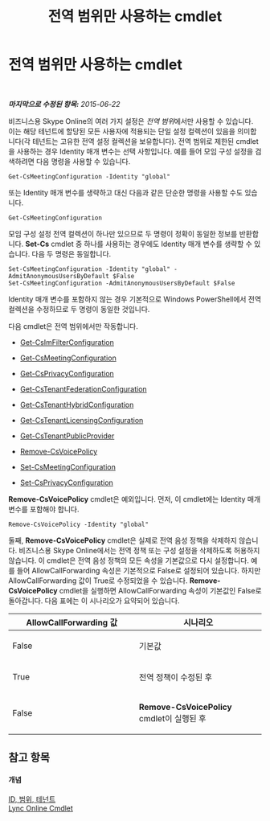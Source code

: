 ﻿---
title: 전역 범위만 사용하는 cmdlet
TOCTitle: 전역 범위만 사용하는 cmdlet
ms:assetid: 0ffd3bc9-a6a1-4c2e-8d52-e599acc49d2d
ms:mtpsurl: https://technet.microsoft.com/ko-kr/library/Dn362771(v=OCS.15)
ms:contentKeyID: 56270215
ms.date: 08/10/2015
mtps_version: v=OCS.15
ms.translationtype: HT
---

# 전역 범위만 사용하는 cmdlet

 

_**마지막으로 수정된 항목:** 2015-06-22_

비즈니스용 Skype Online의 여러 가지 설정은 *전역 범위*에서만 사용할 수 있습니다. 이는 해당 테넌트에 할당된 모든 사용자에 적용되는 단일 설정 컬렉션이 있음을 의미합니다(각 테넌트는 고유한 전역 설정 컬렉션을 보유합니다). 전역 범위로 제한된 cmdlet을 사용하는 경우 Identity 매개 변수는 선택 사항입니다. 예를 들어 모임 구성 설정을 검색하려면 다음 명령을 사용할 수 있습니다.

    Get-CsMeetingConfiguration -Identity "global"

또는 Identity 매개 변수를 생략하고 대신 다음과 같은 단순한 명령을 사용할 수도 있습니다.

    Get-CsMeetingConfiguration

모임 구성 설정 전역 컬렉션이 하나만 있으므로 두 명령이 정확이 동일한 정보를 반환합니다. **Set-Cs** cmdlet 중 하나를 사용하는 경우에도 Identity 매개 변수를 생략할 수 있습니다. 다음 두 명령은 동일합니다.

    Set-CsMeetingConfiguration -Identity "global" -AdmitAnonymousUsersByDefault $False
    Set-CsMeetingConfiguration -AdmitAnonymousUsersByDefault $False

Identity 매개 변수를 포함하지 않는 경우 기본적으로 Windows PowerShell에서 전역 컬렉션을 수정하므로 두 명령이 동일한 것입니다.

다음 cmdlet은 전역 범위에서만 작동합니다.

  - [Get-CsImFilterConfiguration](https://docs.microsoft.com/en-us/powershell/module/skype/Get-CsImFilterConfiguration)

  - [Get-CsMeetingConfiguration](https://docs.microsoft.com/en-us/powershell/module/skype/Get-CsMeetingConfiguration)

  - [Get-CsPrivacyConfiguration](https://docs.microsoft.com/en-us/powershell/module/skype/Get-CsPrivacyConfiguration)

  - [Get-CsTenantFederationConfiguration](https://docs.microsoft.com/powershell/module/skype/Get-CsTenantFederationConfiguration)

  - [Get-CsTenantHybridConfiguration](https://docs.microsoft.com/en-us/powershell/module/skype/Get-CsTenantHybridConfiguration)

  - [Get-CsTenantLicensingConfiguration](https://docs.microsoft.com/en-us/powershell/module/skype/Get-CsTenantLicensingConfiguration)

  - [Get-CsTenantPublicProvider](https://docs.microsoft.com/powershell/module/skype/Get-CsTenantPublicProvider)

  - [Remove-CsVoicePolicy](https://docs.microsoft.com/en-us/powershell/module/skype/Remove-CsVoicePolicy)

  - [Set-CsMeetingConfiguration](https://docs.microsoft.com/en-us/powershell/module/skype/Set-CsMeetingConfiguration)

  - [Set-CsPrivacyConfiguration](https://docs.microsoft.com/en-us/powershell/module/skype/Set-CsPrivacyConfiguration)

**Remove-CsVoicePolicy** cmdlet은 예외입니다. 먼저, 이 cmdlet에는 Identity 매개 변수를 포함해야 합니다.

    Remove-CsVoicePolicy -Identity "global"

둘째, **Remove-CsVoicePolicy** cmdlet은 실제로 전역 음성 정책을 삭제하지 않습니다. 비즈니스용 Skype Online에서는 전역 정책 또는 구성 설정을 삭제하도록 허용하지 않습니다. 이 cmdlet은 전역 음성 정책의 모든 속성을 기본값으로 다시 설정합니다. 예를 들어 AllowCallForwarding 속성은 기본적으로 False로 설정되어 있습니다. 하지만 AllowCallForwarding 값이 True로 수정되었을 수 있습니다. **Remove-CsVoicePolicy** cmdlet을 실행하면 AllowCallForwarding 속성이 기본값인 False로 돌아갑니다. 다음 표에는 이 시나리오가 요약되어 있습니다.


<table>
<colgroup>
<col style="width: 50%" />
<col style="width: 50%" />
</colgroup>
<thead>
<tr class="header">
<th>AllowCallForwarding 값</th>
<th>시나리오</th>
</tr>
</thead>
<tbody>
<tr class="odd">
<td><p>False</p></td>
<td><p>기본값</p></td>
</tr>
<tr class="even">
<td><p>True</p></td>
<td><p>전역 정책이 수정된 후</p></td>
</tr>
<tr class="odd">
<td><p>False</p></td>
<td><p><strong>Remove-CsVoicePolicy</strong> cmdlet이 실행된 후</p></td>
</tr>
</tbody>
</table>


## 참고 항목

#### 개념

[ID, 범위, 테넌트](identities-scopes-and-tenants-in-skype-for-business-online.md)  
[Lync Online Cmdlet](the-skype-for-business-online-cmdlets.md)

